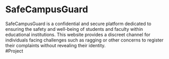 # SafeCampusGuard
SafeCampusGuard is a confidential and secure platform dedicated to ensuring the safety and well-being of students and faculty within educational institutions. This website provides a discreet channel for individuals facing challenges such as ragging or other concerns to register their complaints without revealing their identity.
<br>
#Project
